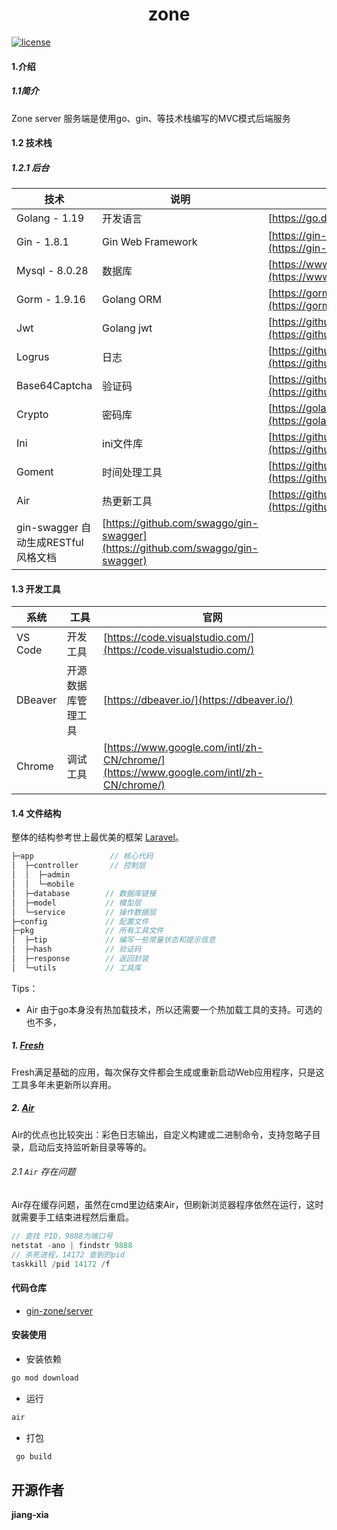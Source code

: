 
<div align="center">
	<!-- <img style="width: 80px;height: 80px" src=""/> -->
	<h1>zone</h1>
</div>


[![license](https://img.shields.io/badge/license-MIT-green.svg)](./LICENSE)

#### 1.介绍
##### 1.1简介
 Zone server 服务端是使用go、gin、等技术栈编写的MVC模式后端服务

#### 1.2 技术栈

##### 1.2.1 后台
技术 | 说明 | 官网
----|----|----
Golang - 1.19 | 开发语言 | [https://go.dev/](https://go.dev/)
Gin - 1.8.1 | Gin Web Framework | [https://gin-gonic.com/zh-cn/docs/](https://gin-gonic.com/zh-cn/docs/)
Mysql - 8.0.28 | 数据库 | [https://www.mysql.com/cn/](https://www.mysql.com/cn/)
Gorm - 1.9.16 | Golang ORM | [https://gorm.io/zh_CN/docs/index.html](https://gorm.io/zh_CN/docs/index.html)
Jwt | Golang jwt | [https://github.com/golang-jwt/jwt](https://github.com/golang-jwt/jwt)
Logrus | 日志 | [https://github.com/sirupsen/logrus](https://github.com/sirupsen/logrus)
Base64Captcha | 验证码 | [https://github.com/mojocn/base64Captcha](https://github.com/mojocn/base64Captcha)
Crypto | 密码库 | [https://golang.org/x/crypto](https://golang.org/x/crypto)
Ini | ini文件库 | [https://github.com/go-ini/ini](https://github.com/go-ini/ini)
Goment | 时间处理工具 | [https://github.com/nleeper/goment](https://github.com/nleeper/goment)
Air | 热更新工具 | [https://github.com/cosmtrek/air](https://github.com/cosmtrek/air)
gin-swagger 自动生成RESTful风格文档 | [https://github.com/swaggo/gin-swagger](https://github.com/swaggo/gin-swagger)
#### 1.3 开发工具


系统 | 工具 | 官网
----|----|----
VS Code | 开发工具 | [https://code.visualstudio.com/](https://code.visualstudio.com/)
DBeaver | 开源数据库管理工具 | [https://dbeaver.io/](https://dbeaver.io/)
Chrome | 调试工具 | [https://www.google.com/intl/zh-CN/chrome/](https://www.google.com/intl/zh-CN/chrome/)
  
#### 1.4 文件结构
整体的结构参考世上最优美的框架 [Laravel](https://laravel.com/)。
```javascript
├─app                 // 核心代码
│  ├─controller       // 控制层
│  │  ├─admin
│  │  └─mobile
│  ├─database        // 数据库链接
│  ├─model           // 模型层
│  └─service         // 操作数据层
├─config             // 配置文件
├─pkg                // 所有工具文件
│  ├─tip             // 编写一些常量状态和提示信息
│  ├─hash            // 验证码
│  ├─response        // 返回封装
│  └─utils           // 工具库
```

Tips：

- Air
由于go本身没有热加载技术，所以还需要一个热加载工具的支持。可选的也不多，
##### 1. [Fresh](https://github.com/gravityblast/fresh)
Fresh满足基础的应用，每次保存文件都会生成或重新启动Web应用程序，只是这工具多年未更新所以弃用。
##### 2. [Air](https://github.com/cosmtrek/air)
Air的优点也比较突出：彩色日志输出，自定义构建或二进制命令，支持忽略子目录，启动后支持监听新目录等等的。
###### 2.1 `Air` 存在问题
Air存在缓存问题，虽然在cmd里边结束Air，但刷新浏览器程序依然在运行，这时就需要手工结束进程然后重启。
```javascript
// 查找 PID，9888为端口号
netstat -ano | findstr 9888
// 杀死进程，14172 查到的pid
taskkill /pid 14172 /f
```
#### 代码仓库

- [gin-zone/server](https://gitee.com/jiang-xia/gin-zone/server)

<!-- #### 项目示例图 -->

#### 安装使用

- 安装依赖

```bash
go mod download
```

- 运行

```bash
air
```

- 打包

```bash
 go build
```

## 开源作者

**jiang-xia**

